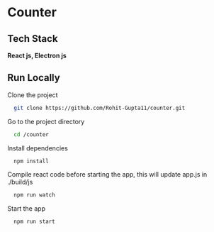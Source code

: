 # Counter

## Tech Stack

**React js, Electron js**

  
## Run Locally

Clone the project

```bash
  git clone https://github.com/Rohit-Gupta11/counter.git
```

Go to the project directory

```bash
  cd /counter
```

Install dependencies

```bash
  npm install
```

Compile react code before starting the app, this will update app.js in ./build/js

```bash
  npm run watch
```

Start the app 

```bash
  npm run start
```

  